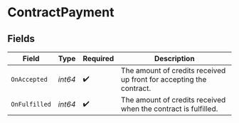 # ContractPayment


## Fields

| Field                                                               | Type                                                                | Required                                                            | Description                                                         |
| ------------------------------------------------------------------- | ------------------------------------------------------------------- | ------------------------------------------------------------------- | ------------------------------------------------------------------- |
| `OnAccepted`                                                        | *int64*                                                             | :heavy_check_mark:                                                  | The amount of credits received up front for accepting the contract. |
| `OnFulfilled`                                                       | *int64*                                                             | :heavy_check_mark:                                                  | The amount of credits received when the contract is fulfilled.      |